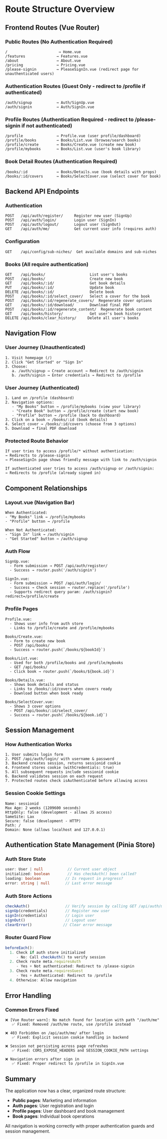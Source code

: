 # Route Structure Overview

## Frontend Routes (Vue Router)

### Public Routes (No Authentication Required)
```
/                       → Home.vue
/features              → Features.vue  
/about                 → About.vue
/pricing               → Pricing.vue
/please-signin         → PleaseSignIn.vue (redirect page for unauthenticated users)
```

### Authentication Routes (Guest Only - redirect to /profile if authenticated)
```
/auth/signup           → Auth/SignUp.vue
/auth/signin           → Auth/SignIn.vue
```

### Profile Routes (Authentication Required - redirect to /please-signin if not authenticated)
```
/profile               → Profile.vue (user profile/dashboard)
/profile/books         → Books/List.vue (browse/search books)
/profile/create        → Books/Create.vue (create new book)
/profile/mybooks       → Books/List.vue (user's book library)
```

### Book Detail Routes (Authentication Required)
```
/books/:id             → Books/Details.vue (book details with props)
/books/:id/covers      → Books/SelectCover.vue (select cover for book)
```

## Backend API Endpoints

### Authentication
```
POST   /api/auth/register/     Register new user (SignUp)
POST   /api/auth/login/        Login user (SignIn)
POST   /api/auth/logout/       Logout user (SignOut)
GET    /api/auth/me/           Get current user info (requires auth)
```

### Configuration
```
GET    /api/config/sub-niches/  Get available domains and sub-niches
```

### Books (All require authentication)
```
GET    /api/books/                    List user's books
POST   /api/books/                    Create new book
GET    /api/books/:id/                Get book details
PUT    /api/books/:id/                Update book
DELETE /api/books/:id/                Delete book
POST   /api/books/:id/select_cover/   Select a cover for the book
POST   /api/books/:id/regenerate_covers/  Regenerate cover options
GET    /api/books/:id/download/       Download final PDF
POST   /api/books/:id/regenerate_content/  Regenerate book content
GET    /api/books/history/            Get user's book history
DELETE /api/books/clear_history/     Delete all user's books
```

## Navigation Flow

### User Journey (Unauthenticated)
```
1. Visit homepage (/)
2. Click "Get Started" or "Sign In"
3. Choose:
   a. /auth/signup → Create account → Redirect to /auth/signin
   b. /auth/signin → Enter credentials → Redirect to /profile
```

### User Journey (Authenticated)
```
1. Land on /profile (dashboard)
2. Navigation options:
   - "My Books" button → /profile/mybooks (view your library)
   - "Create Book" button → /profile/create (start new book)
   - "Profile" button → /profile (back to dashboard)
3. Click on a book → /books/:id (book details)
4. Select cover → /books/:id/covers (choose from 3 options)
5. Download → final PDF download
```

### Protected Route Behavior
```
If user tries to access /profile/* without authentication:
→ Redirects to /please-signin
→ PleaseSignIn page shows friendly message with link to /auth/signin

If authenticated user tries to access /auth/signup or /auth/signin:
→ Redirects to /profile (already signed in)
```

## Component Relationships

### Layout.vue (Navigation Bar)
```
When Authenticated:
- "My Books" link → /profile/mybooks
- "Profile" button → /profile

When Not Authenticated:
- "Sign In" link → /auth/signin
- "Get Started" button → /auth/signup
```

### Auth Flow
```
SignUp.vue:
  - Form submission → POST /api/auth/register/
  - Success → router.push('/auth/signin')

SignIn.vue:
  - Form submission → POST /api/auth/login/
  - Success → Check session → router.replace('/profile')
  - Supports redirect query param: /auth/signin?redirect=/profile/create
```

### Profile Pages
```
Profile.vue:
  - Shows user info from auth store
  - Links to /profile/create and /profile/mybooks

Books/Create.vue:
  - Form to create new book
  - POST /api/books/
  - Success → router.push(`/books/${bookId}`)

Books/List.vue:
  - Used for both /profile/books and /profile/mybooks
  - GET /api/books/
  - Click book → router.push(`/books/${book.id}`)

Books/Details.vue:
  - Shows book details and status
  - Links to /books/:id/covers when covers ready
  - Download button when book ready

Books/SelectCover.vue:
  - Shows 3 cover options
  - POST /api/books/:id/select_cover/
  - Success → router.push(`/books/${book.id}`)
```

## Session Management

### How Authentication Works
```
1. User submits login form
2. POST /api/auth/login/ with username & password
3. Backend creates session, returns sessionid cookie
4. Frontend stores cookie (withCredentials: true)
5. All subsequent requests include sessionid cookie
6. Backend validates session on each request
7. Protected routes check isAuthenticated before allowing access
```

### Session Cookie Settings
```
Name: sessionid
Max Age: 2 weeks (1209600 seconds)
HttpOnly: false (development - allows JS access)
SameSite: Lax
Secure: false (development - HTTP)
Path: /
Domain: None (allows localhost and 127.0.0.1)
```

## Authentication State Management (Pinia Store)

### Auth Store State
```typescript
user: User | null           // Current user object
initialized: boolean        // Has checkAuth() been called?
loading: boolean           // Is request in progress?
error: string | null       // Last error message
```

### Auth Store Actions
```typescript
checkAuth()                // Verify session by calling GET /api/auth/me/
signUp(credentials)        // Register new user
signIn(credentials)        // Login user
signOut()                  // Logout user
clearError()              // Clear error message
```

### Router Guard Flow
```typescript
beforeEach():
  1. Check if auth store initialized
     - No: Call checkAuth() to verify session
  2. Check route meta.requiresAuth
     - Yes + Not authenticated: Redirect to /please-signin
  3. Check route meta.requiresGuest
     - Yes + Authenticated: Redirect to /profile
  4. Otherwise: Allow navigation
```

## Error Handling

### Common Errors Fixed
```
❌ [Vue Router warn]: No match found for location with path "/auth/me"
   ✅ Fixed: Removed /auth/me route, use /profile instead

❌ 403 Forbidden on /api/auth/me/ after login
   ✅ Fixed: Explicit session cookie handling in backend

❌ Session not persisting across page refreshes
   ✅ Fixed: CORS_EXPOSE_HEADERS and SESSION_COOKIE_PATH settings

❌ Navigation errors after sign in
   ✅ Fixed: Proper redirect to /profile in SignIn.vue
```

## Summary

The application now has a clear, organized route structure:
- **Public pages**: Marketing and information
- **Auth pages**: User registration and login
- **Profile pages**: User dashboard and book management
- **Book pages**: Individual book operations

All navigation is working correctly with proper authentication guards and session management.
